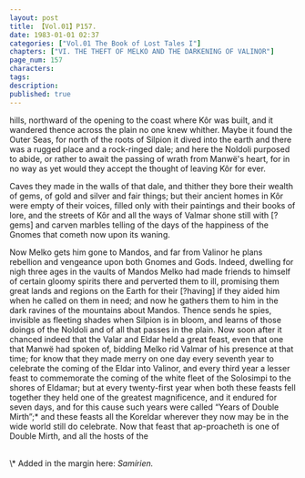 ```yaml
---
layout: post
title: 【Vol.01】P157.
date: 1983-01-01 02:37
categories: ["Vol.01 The Book of Lost Tales I"]
chapters: ["VI. THE THEFT OF MELKO AND THE DARKENING OF VALINOR"]
page_num: 157
characters: 
tags: 
description: 
published: true
---
```


<p style="text-indent: 0;">
hills, northward of the opening to the coast where Kôr was built, and it wandered thence across the plain no one knew whither. Maybe it found the Outer Seas, for north of the roots of Silpion it dived into the earth and there was a rugged place and a rock-ringed dale; and here the Noldoli purposed to abide, or rather to await the passing of wrath from Manwë's heart, for in no way as yet would they accept the thought of leaving Kôr for ever.
</p>

Caves they made in the walls of that dale, and thither they bore their wealth of gems, of gold and silver and fair things; but their ancient homes in Kôr were empty of their voices, filled only with their paintings and their books of lore, and the streets of Kôr and all the ways of Valmar shone still with [?gems] and carven marbles telling of the days of the happiness of the Gnomes that cometh now upon its waning.

Now Melko gets him gone to Mandos, and far from Valinor he plans rebellion and vengeance upon both Gnomes and Gods. Indeed, dwelling for nigh three ages in the vaults of Mandos Melko had made friends to himself of certain gloomy spirits there and perverted them to ill, promising them great lands and regions on the Earth for their [?having] if they aided him when he called on them in need; and now he gathers them to him in the dark ravines of the mountains about Mandos. Thence sends he spies, invisible as fleeting shades when Silpion is in bloom, and learns of those doings of the Noldoli and of all that passes in the plain. Now soon after it chanced indeed that the Valar and Eldar held a great feast, even that one that Manwë had spoken of, bidding Melko rid Valmar of his presence at that time; for know that they made merry on one day every seventh year to celebrate the coming of the Eldar into Valinor, and every third year a lesser feast to commemorate the coming of the white fleet of the Solosimpi to the shores of Eldamar; but at every twenty-first year when both these feasts fell together they held one of the greatest magnificence, and it endured for seven days, and for this cause such years were called “Years of Double Mirth”;\* and these feasts all the Koreldar wherever they now may be in the wide world still do celebrate. Now that feast that ap-proacheth is one of Double Mirth, and all the hosts of the

<BR>
\* Added in the margin here: <I>Samírien.</I>

